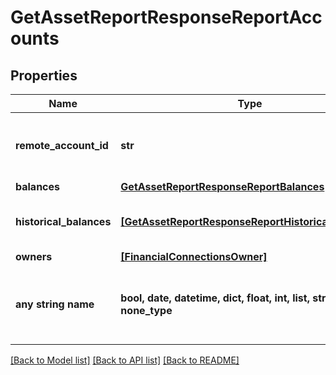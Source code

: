 # GetAssetReportResponseReportAccounts


## Properties
Name | Type | Description | Notes
------------ | ------------- | ------------- | -------------
**remote_account_id** | **str** | \&quot;The remote account ID of the account.\&quot;, | [optional] 
**balances** | [**GetAssetReportResponseReportBalances**](GetAssetReportResponseReportBalances.md) |  | [optional] 
**historical_balances** | [**[GetAssetReportResponseReportHistoricalBalances]**](GetAssetReportResponseReportHistoricalBalances.md) | An array of historical balances for the account. | [optional] 
**owners** | [**[FinancialConnectionsOwner]**](FinancialConnectionsOwner.md) |  | [optional] 
**any string name** | **bool, date, datetime, dict, float, int, list, str, none_type** | any string name can be used but the value must be the correct type | [optional]

[[Back to Model list]](../README.md#documentation-for-models) [[Back to API list]](../README.md#documentation-for-api-endpoints) [[Back to README]](../README.md)


